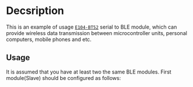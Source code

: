 # Decsription
This is an example of usage [`E104-BT52`](https://www.ebyte.com/en/product-view-news.html?id=1061) serial to BLE module, which can provide wireless data transmission between microcontroller units, personal computers, mobile phones and etc.
## Usage
It is assumed that you have at least two the same BLE modules.
First module(Slave) should be configured as follows:


